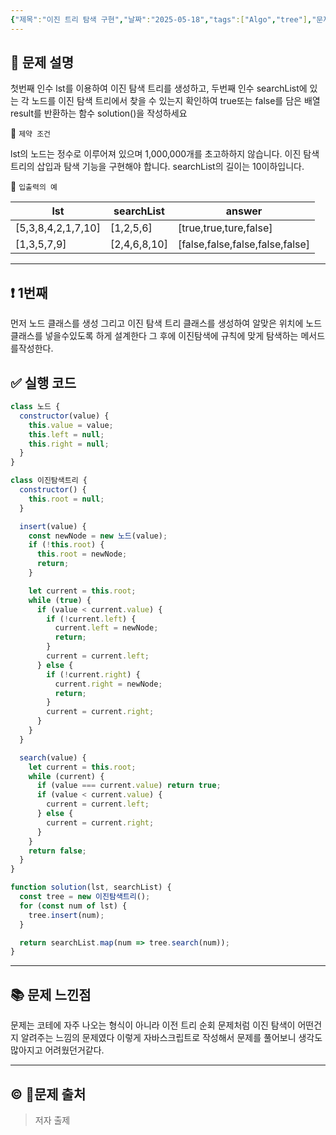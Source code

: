 ```yaml
---
{"제목":"이진 트리 탐색 구현","날짜":"2025-05-18","tags":["Algo","tree"],"문제 번호":"27","출처":"저자 출제","dg-publish":true,"permalink":"/공부/Algo/트리/이진 트리 탐색 구현/","dgPassFrontmatter":true,"created":"2025-05-18T21:27:46.327+09:00","updated":"2025-05-18T21:58:06.493+09:00"}
---
```


## 📔 문제 설명

첫번째 인수 lst를 이용하여 이진 탐색 트리를 생성하고, 두번째 인수 searchList에 있는 각 노드를 이진 탐색 트리에서 찾을 수 있는지 확인하여 true또는 false를 담은 배열 result를 반환하는 함수 solution()을 작성하세요

📓 `제약 조건`

lst의 노드는 정수로 이루어져 있으며 1,000,000개를 초고하하지 않습니다.
이진 탐색 트리의 삽입과 탐색 기능을 구현해야 합니다.
searchList의 길이는 10이하입니다.

📓 `입출력의 예`

| lst                | searchList   | answer                          |
| ------------------ | ------------ | ------------------------------- |
| [5,3,8,4,2,1,7,10] | [1,2,5,6]    | [true,true,ture,false]          |
| [1,3,5,7,9]        | [2,4,6,8,10] | [false,false,false,false,false] |


---
## ❗ 1번째

먼저 노드 클래스를 생성 그리고 이진 탐색 트리 클래스를 생성하여 알맞은 위치에 노드 클래스를 넣을수있도록 하게 설계한다 그 후에 이진탐색에 규칙에 맞게 탐색하는 메서드를작성한다.
<br>
## ✅ 실행 코드
```js
class 노드 {
  constructor(value) {
    this.value = value;
    this.left = null;
    this.right = null;
  }
}

class 이진탐색트리 {
  constructor() {
    this.root = null;
  }

  insert(value) {
    const newNode = new 노드(value);
    if (!this.root) {
      this.root = newNode;
      return;
    }

    let current = this.root;
    while (true) {
      if (value < current.value) {
        if (!current.left) {
          current.left = newNode;
          return;
        }
        current = current.left;
      } else {
        if (!current.right) {
          current.right = newNode;
          return;
        }
        current = current.right;
      }
    }
  }

  search(value) {
    let current = this.root;
    while (current) {
      if (value === current.value) return true;
      if (value < current.value) {
        current = current.left;
      } else {
        current = current.right;
      }
    }
    return false;
  }
}

function solution(lst, searchList) {
  const tree = new 이진탐색트리();
  for (const num of lst) {
    tree.insert(num);
  }

  return searchList.map(num => tree.search(num));
} 
```
---
## 📚 문제 느낀점

문제는 코테에 자주 나오는 형식이 아니라 이전 트리 순회 문제처럼 이진 탐색이 어떤건지 알려주는 느낌의 문제였다 이렇게 자바스크립트로 작성해서 문제를 풀어보니 생각도 많아지고 어려웠던거같다.

---
## © 문제 출처

> 저자 출제
